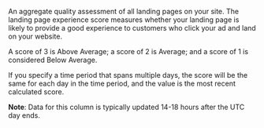 An aggregate quality assessment of all landing pages on your site. The landing page experience score measures whether your landing page is likely to provide a good experience to customers who click your ad and land on your website.

A score of 3 is Above Average; a score of 2 is Average; and a score of 1 is considered Below Average.

If you specify a time period that spans multiple days, the score will be the same for each day in the time period, and the value is the most recent calculated score.

**Note**: Data for this column is typically updated 14-18 hours after the UTC day ends.

